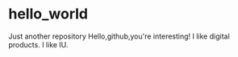 # hello_world
Just another repository Hello,github,you're interesting! I like digital products. I like IU.
